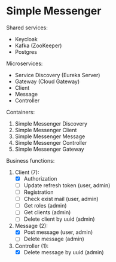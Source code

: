 # Simple Messenger

Shared services:

- Keycloak
- Kafka (ZooKeeper)
- Postgres

Microservices:

- Service Discovery (Eureka Server)
- Gateway (Cloud Gateway)
- Client
- Message
- Controller

Containers:

1. Simple Messenger Discovery
2. Simple Messenger Client
3. Simple Messenger Message
4. Simple Messenger Controller
5. Simple Messenger Gateway

Business functions:

1. Client (7):
    - [X] Authorization
    - [ ] Update refresh token (user, admin)
    - [ ] Registration
    - [ ] Check exist mail (user, admin)
    - [ ] Get roles (admin)
    - [ ] Get clients (admin)
    - [ ] Delete client by uuid (admin)
2. Message (2):
    - [X] Post message (user, admin)
    - [ ] Delete message (admin)
3. Controller (1):
    - [X] Delete message by uuid (admin)